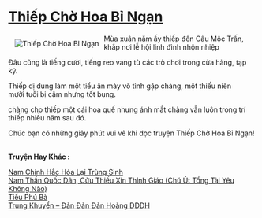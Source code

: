 <a href="https://utruyen.com/thiep-cho-hoa-bi-ngan/22341/" title="Thiếp Chờ Hoa Bỉ Ngạn"><h1>Thiếp Chờ Hoa Bỉ Ngạn</h1></a><div style="display:table"><img align="right" style="float: left; padding: 10px;" src="https://utruyen.com/images/story/200x260/thiep-cho-hoa-bi-ngan.jpg" alt="Thiếp Chờ Hoa Bỉ Ngạn">Mùa xuân năm ấy thiếp đến Câu Mộc Trấn, khắp nơi lễ hội linh đình nhộn nhiệp<p></p>Đâu cũng là tiếng cười, tiếng reo vang từ các trò chơi trong cửa hàng, tạp kỹ.<p></p>Thiếp dị dung làm một tiểu ăn mày vô tình gặp chàng, một thiếu niên mười tuổi bị câm nhưng tốt bụng.<p></p>chàng cho thiếp một cái hoa quế nhưng ánh mắt chàng vẫn luôn trong trí thiếp nhiều năm sau đó.<p></p>Chúc bạn có những giây phút vui vẻ khi đọc truyện Thiếp Chờ Hoa Bỉ Ngạn!</div><p><br><b>Truyện Hay Khác :</b></p><a href="https://utruyen.com/nam-chinh-hac-hoa-lai-trung-sinh/25328/" alt="Nam Chính Hắc Hóa Lại Trùng Sinh">Nam Chính Hắc Hóa Lại Trùng Sinh</a><br/><a href="https://github.com/quanluxury/ngontinhhot/tree/master/truyenhay/19254/" alt="Nam Thần Quốc Dân, Cửu Thiếu Xin Thỉnh Giáo (Chú Út Tổng Tài Yêu Không Nào)">Nam Thần Quốc Dân, Cửu Thiếu Xin Thỉnh Giáo (Chú Út Tổng Tài Yêu Không Nào)</a><br/><a href="https://github.com/mlquan/truyenhay/tree/master/truyenhay/21869/" alt="Tiểu Phú Bà">Tiểu Phú Bà</a><br/><a href="https://github.com/quanluxury/ngontinh_sac/tree/master/truyenhay/19487/" alt="Trung Khuyển – Đản Đản Đản Hoàng DDDH">Trung Khuyển – Đản Đản Đản Hoàng DDDH</a><br/>
